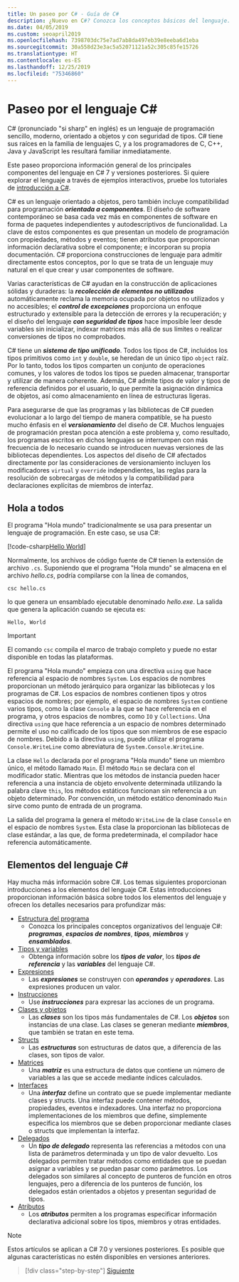 ```yaml
---
title: Un paseo por C# - Guía de C#
description: ¿Nuevo en C#? Conozca los conceptos básicos del lenguaje.
ms.date: 04/05/2019
ms.custom: seoapril2019
ms.openlocfilehash: 7398703dc75e7ad7ab8da497eb39e8eeba6d1eba
ms.sourcegitcommit: 30a558d23e3ac5a52071121a52c305c85fe15726
ms.translationtype: HT
ms.contentlocale: es-ES
ms.lasthandoff: 12/25/2019
ms.locfileid: "75346860"
---
```

# <a name="a-tour-of-the-c-language"></a>Paseo por el lenguaje C#

C# (pronunciado "si sharp" en inglés) es un lenguaje de programación sencillo, moderno, orientado a objetos y con seguridad de tipos. C# tiene sus raíces en la familia de lenguajes C, y a los programadores de C, C++, Java y JavaScript les resultará familiar inmediatamente.

Este paseo proporciona información general de los principales componentes del lenguaje en C# 7 y versiones posteriores. Si quiere explorar el lenguaje a través de ejemplos interactivos, pruebe los tutoriales de [introducción a C#](../tutorials/intro-to-csharp/index.md).

C# es un lenguaje orientado a objetos, pero también incluye compatibilidad para programación ***orientada a componentes***. El diseño de software contemporáneo se basa cada vez más en componentes de software en forma de paquetes independientes y autodescriptivos de funcionalidad. La clave de estos componentes es que presentan un modelo de programación con propiedades, métodos y eventos; tienen atributos que proporcionan información declarativa sobre el componente; e incorporan su propia documentación. C# proporciona construcciones de lenguaje para admitir directamente estos conceptos, por lo que se trata de un lenguaje muy natural en el que crear y usar componentes de software.

Varias características de C# ayudan en la construcción de aplicaciones sólidas y duraderas: la ***recolección de elementos no utilizados*** automáticamente reclama la memoria ocupada por objetos no utilizados y no accesibles; el ***control de excepciones*** proporciona un enfoque estructurado y extensible para la detección de errores y la recuperación; y el diseño del lenguaje ***con seguridad de tipos*** hace imposible leer desde variables sin inicializar, indexar matrices más allá de sus límites o realizar conversiones de tipos no comprobados.

C# tiene un ***sistema de tipo unificado***. Todos los tipos de C#, incluidos los tipos primitivos como `int` y `double`, se heredan de un único tipo `object` raíz. Por lo tanto, todos los tipos comparten un conjunto de operaciones comunes, y los valores de todos los tipos se pueden almacenar, transportar y utilizar de manera coherente. Además, C# admite tipos de valor y tipos de referencia definidos por el usuario, lo que permite la asignación dinámica de objetos, así como almacenamiento en línea de estructuras ligeras.

Para asegurarse de que las programas y las bibliotecas de C# pueden evolucionar a lo largo del tiempo de manera compatible, se ha puesto mucho énfasis en el ***versionamiento*** del diseño de C#. Muchos lenguajes de programación prestan poca atención a este problema y, como resultado, los programas escritos en dichos lenguajes se interrumpen con más frecuencia de lo necesario cuando se introducen nuevas versiones de las bibliotecas dependientes. Los aspectos del diseño de C# afectados directamente por las consideraciones de versionamiento incluyen los modificadores `virtual` y `override` independientes, las reglas para la resolución de sobrecargas de métodos y la compatibilidad para declaraciones explícitas de miembros de interfaz.

## <a name="hello-world"></a>Hola a todos

El programa "Hola mundo" tradicionalmente se usa para presentar un lenguaje de programación. En este caso, se usa C#:

[!code-csharp[Hello World](~/samples/snippets/csharp/tour/hello/Program.cs)]

Normalmente, los archivos de código fuente de C# tienen la extensión de archivo `.cs`. Suponiendo que el programa "Hola mundo" se almacena en el archivo *hello.cs*, podría compilarse con la línea de comandos,

```console
csc hello.cs
```

lo que genera un ensamblado ejecutable denominado *hello.exe*. La salida que genera la aplicación cuando se ejecuta es:

```console
Hello, World
```

> [!IMPORTANT]
> El comando `csc` compila el marco de trabajo completo y puede no estar disponible en todas las plataformas.

El programa "Hola mundo" empieza con una directiva `using` que hace referencia al espacio de nombres `System`. Los espacios de nombres proporcionan un método jerárquico para organizar las bibliotecas y los programas de C#. Los espacios de nombres contienen tipos y otros espacios de nombres; por ejemplo, el espacio de nombres `System` contiene varios tipos, como la clase `Console` a la que se hace referencia en el programa, y otros espacios de nombres, como `IO` y `Collections`. Una directiva `using` que hace referencia a un espacio de nombres determinado permite el uso no calificado de los tipos que son miembros de ese espacio de nombres. Debido a la directiva `using`, puede utilizar el programa `Console.WriteLine` como abreviatura de `System.Console.WriteLine`.

La clase `Hello` declarada por el programa "Hola mundo" tiene un miembro único, el método llamado `Main`. El método `Main` se declara con el modificador static. Mientras que los métodos de instancia pueden hacer referencia a una instancia de objeto envolvente determinada utilizando la palabra clave `this`, los métodos estáticos funcionan sin referencia a un objeto determinado. Por convención, un método estático denominado `Main` sirve como punto de entrada de un programa.

La salida del programa la genera el método `WriteLine` de la clase `Console` en el espacio de nombres `System`. Esta clase la proporcionan las bibliotecas de clase estándar, a las que, de forma predeterminada, el compilador hace referencia automáticamente.

## <a name="elements-of-the-c-language"></a>Elementos del lenguaje C#

Hay mucha más información sobre C#. Los temas siguientes proporcionan introducciones a los elementos del lenguaje C#. Estas introducciones proporcionan información básica sobre todos los elementos del lenguaje y ofrecen los detalles necesarios para profundizar más:

- [Estructura del programa](program-structure.md)
  - Conozca los principales conceptos organizativos del lenguaje C#: ***programas***, ***espacios de nombres***, ***tipos***, ***miembros*** y ***ensamblados***.
- [Tipos y variables](types-and-variables.md)
  - Obtenga información sobre los ***tipos de valor***, los ***tipos de referencia*** y las ***variables*** del lenguaje C#.
- [Expresiones](expressions.md)
  - Las ***expresiones*** se construyen con ***operandos*** y ***operadores***. Las expresiones producen un valor.
- [Instrucciones](statements.md)
  - Use ***instrucciones*** para expresar las acciones de un programa.
- [Clases y objetos](classes-and-objects.md)
  - Las ***clases*** son los tipos más fundamentales de C#. Los ***objetos*** son instancias de una clase. Las clases se generan mediante ***miembros***, que también se tratan en este tema.
- [Structs](structs.md)
  - Las ***estructuras*** son estructuras de datos que, a diferencia de las clases, son tipos de valor.
- [Matrices](arrays.md)
  - Una ***matriz*** es una estructura de datos que contiene un número de variables a las que se accede mediante índices calculados.
- [Interfaces](interfaces.md)
  - Una ***interfaz*** define un contrato que se puede implementar mediante clases y structs. Una interfaz puede contener métodos, propiedades, eventos e indexadores. Una interfaz no proporciona implementaciones de los miembros que define, simplemente especifica los miembros que se deben proporcionar mediante clases o structs que implementan la interfaz.
- [Delegados](delegates.md)
  - Un ***tipo de delegado*** representa las referencias a métodos con una lista de parámetros determinada y un tipo de valor devuelto. Los delegados permiten tratar métodos como entidades que se puedan asignar a variables y se puedan pasar como parámetros. Los delegados son similares al concepto de punteros de función en otros lenguajes, pero a diferencia de los punteros de función, los delegados están orientados a objetos y presentan seguridad de tipos.
- [Atributos](attributes.md)
  - Los ***atributos*** permiten a los programas especificar información declarativa adicional sobre los tipos, miembros y otras entidades.
  
> [!NOTE]
> Estos artículos se aplican a C# 7.0 y versiones posteriores. Es posible que algunas características no estén disponibles en versiones anteriores.

> [!div class="step-by-step"]
> [Siguiente](program-structure.md)
